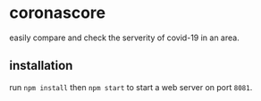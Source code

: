 # coronascore
easily compare and check the serverity of covid-19 in an area.

## installation
run `npm install` then `npm start` to start a web server on port `8081`.
